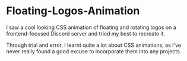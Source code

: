 # Floating-Logos-Animation

I saw a cool looking CSS animation of floating and rotating logos on a frontend-focused Discord server and tried my best to recreate it.

Through trial and error, I learnt quite a lot about CSS animations, as I've never really found a good excuse to incorporate them into any projects.
